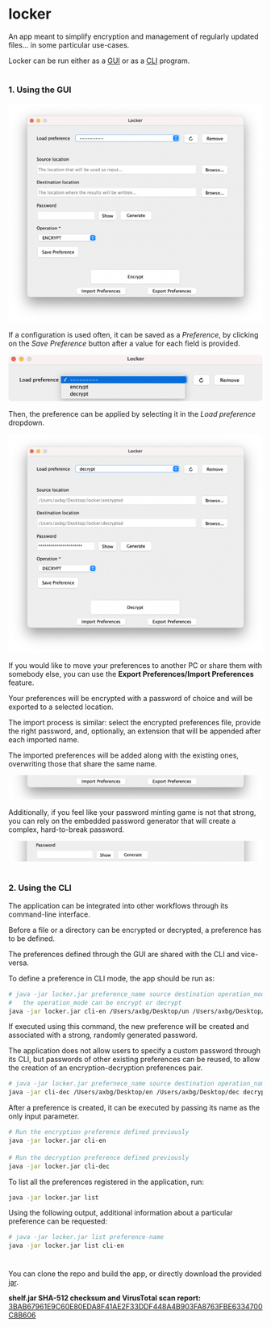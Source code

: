 # locker

An app meant to simplify encryption and management of regularly updated files... in some particular use-cases.

Locker can be run either as a [GUI](#1-using-the-gui) or as a [CLI](#2-using-the-cli) program.

#

### 1. Using the GUI

![App preview](./.images/0-preview.png)

If a configuration is used often, it can be saved as a *Preference*, by clicking on the *Save Preference* button after a
value for each field is provided.

![Preference preview](./.images/1-preferences.png)

Then, the preference can be applied by selecting it in the *Load preference* dropdown.

![Applied preference](./.images/2-applied-preferences.png)

If you would like to move your preferences to another PC or share them with somebody else, you can use the
**Export Preferences/Import Preferences** feature.

Your preferences will be encrypted with a password of choice and will be exported to a selected location.

The import process is similar: select the encrypted preferences file, provide the right password, and, optionally, an
extension that will be appended after each imported name.

The imported preferences will be added along with the existing ones, overwriting those that share the same name.

![Share preferences](./.images/3-share-preferences.png)

Additionally, if you feel like your password minting game is not that strong, you can rely on the embedded password
generator that will create a complex, hard-to-break password.

![Password generator](./.images/4-password-generator.png)

#

### 2. Using the CLI

The application can be integrated into other workflows through its command-line interface.

Before a file or a directory can be encrypted or decrypted, a preference has to be defined.

The preferences defined through the GUI are shared with the CLI and vice-versa.

To define a preference in CLI mode, the app should be run as:

```bash
# java -jar locker.jar preference_name source destination operation_mode 
#   the operation_mode can be encrypt or decrypt  
java -jar locker.jar cli-en /Users/axbg/Desktop/un /Users/axbg/Desktop/en encrypt
```

If executed using this command, the new preference will be created and associated with a strong, randomly generated
password.

The application does not allow users to specify a custom password through its CLI, but passwords of other existing
preferences can be reused, to allow the creation of an encryption-decryption preferences pair.

```bash
# java -jar locker.jar prefernece_name source destination operation_name pair_preference_name
java -jar cli-dec /Users/axbg/Desktop/en /Users/axbg/Desktop/dec decrypt cli-en
```

After a preference is created, it can be executed by passing its name as the only input parameter.

```bash
# Run the encryption preference defined previously
java -jar locker.jar cli-en

# Run the decryption preference defined previously
java -jar locker.jar cli-dec
```

To list all the preferences registered in the application, run:

```bash
java -jar locker.jar list
```

Using the following output, additional information about a particular preference can be requested:

```bash
# java -jar locker.jar list preference-name
java -jar locker.jar list cli-en
```

#

You can clone the repo and build the app, or directly download the provided [jar](./locker.jar).

**shelf.jar SHA-512 checksum and VirusTotal scan report:**
[3BAB67961E9C60E80EDA8F41AE2F33DDF448A4B903FA8763FBE6334700C8B606](https://www.virustotal.com/gui/file/3BAB67961E9C60E80EDA8F41AE2F33DDF448A4B903FA8763FBE6334700C8B606/detect)